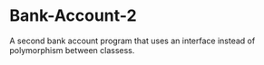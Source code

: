# Bank-Account-2
A second bank account program that uses an interface instead of polymorphism between classess.
